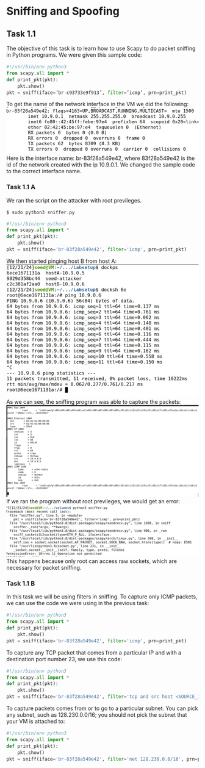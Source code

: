 # Sniffing and Spoofing
## Task 1.1

The objective of this task is to learn how to use Scapy to do packet sniffing in Python programs. We were given this sample code:

```python
#!/usr/bin/env python3
from scapy.all import *
def print_pkt(pkt):
    pkt.show()
pkt = sniff(iface=’br-c93733e9f913’, filter=’icmp’, prn=print_pkt)
```

To get the name of the network interface in the VM we did the following:
<br> ![image1](docs/images/lb13_1.jpg) <br>
Here is the interface name: br-83f28a549e42, where 83f28a549e42 is the id of the network created with the ip 10.9.0.1. We changed the sample code to the correct interface name.

### Task 1.1 A

We ran the script on the attacker with root previleges.
```
$ sudo python3 sniffer.py
```
```python
#!/usr/bin/env python3
from scapy.all import *
def print_pkt(pkt):
    pkt.show()
pkt = sniff(iface='br-83f28a549e42', filter='icmp', prn=print_pkt)
```

We then started pinging host B from host A:
<br> ![image2](docs/images/lb13_2.jpg) <br>
As we can see, the sniffing program was able to capture the packets:
<br> ![image3](docs/images/lb13_3.jpg) <br>
If we ran the program without root previleges, we would get an error:
<br> ![image4](docs/images/lb13_4.jpg) <br>
This happens because only root can access raw sockets, which are necessary for packet sniffing.

### Task 1.1 B

In this task we will be using filters in sniffing.
To capture only ICMP packets, we can use the code we were using in the previous task:
```python
#!/usr/bin/env python3
from scapy.all import *
def print_pkt(pkt):
    pkt.show()
pkt = sniff(iface='br-83f28a549e42', filter='icmp', prn=print_pkt)
```
To capture any TCP packet that comes from a particular IP and with a destination port number 23, we use this code:
```python
#!/usr/bin/env python3
from scapy.all import *
def print_pkt(pkt):
    pkt.show()
pkt = sniff(iface='br-83f28a549e42', filter='tcp and src host <SOURCE_IP> and dst port 23', prn=print_pkt)
```
To capture packets comes from or to go to a particular subnet. You can pick any subnet, such as 128.230.0.0/16; you should not pick the subnet that your VM is attached to:
```python
#!/usr/bin/env python3
from scapy.all import *
def print_pkt(pkt):
    pkt.show()
pkt = sniff(iface='br-83f28a549e42', filter='net 128.230.0.0/16', prn=print_pkt)
```

